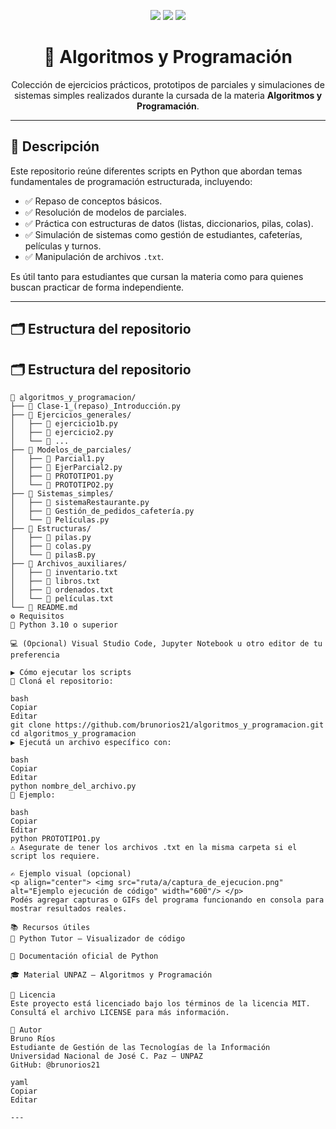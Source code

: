 
<!-- Encabezado centrado con badges visuales -->

<p align="center">
  <img src="https://img.shields.io/badge/Python-3.11-blue?logo=python" />
  <img src="https://img.shields.io/badge/Estado-En%20desarrollo-yellow" />
  <img src="https://img.shields.io/github/license/brunorios21/algoritmos_y_programacion" />
</p>

<h1 align="center">📘 Algoritmos y Programación</h1>

<p align="center">
  Colección de ejercicios prácticos, prototipos de parciales y simulaciones de sistemas simples realizados durante la cursada de la materia <strong>Algoritmos y Programación</strong>.
</p>

---

## 📌 Descripción

Este repositorio reúne diferentes scripts en Python que abordan temas fundamentales de programación estructurada, incluyendo:

- ✅ Repaso de conceptos básicos.
- ✅ Resolución de modelos de parciales.
- ✅ Práctica con estructuras de datos (listas, diccionarios, pilas, colas).
- ✅ Simulación de sistemas como gestión de estudiantes, cafeterías, películas y turnos.
- ✅ Manipulación de archivos `.txt`.

Es útil tanto para estudiantes que cursan la materia como para quienes buscan practicar de forma independiente.

---

## 🗂️ Estructura del repositorio
## 🗂️ Estructura del repositorio

```plaintext
📁 algoritmos_y_programacion/
├── 📄 Clase-1_(repaso)_Introducción.py
├── 📁 Ejercicios_generales/
│   ├── 📄 ejercicio1b.py
│   ├── 📄 ejercicio2.py
│   └── 📄 ...
├── 📁 Modelos_de_parciales/
│   ├── 📄 Parcial1.py
│   ├── 📄 EjerParcial2.py
│   ├── 📄 PROTOTIPO1.py
│   └── 📄 PROTOTIPO2.py
├── 📁 Sistemas_simples/
│   ├── 📄 sistemaRestaurante.py
│   ├── 📄 Gestión_de_pedidos_cafetería.py
│   └── 📄 Películas.py
├── 📁 Estructuras/
│   ├── 📄 pilas.py
│   ├── 📄 colas.py
│   └── 📄 pilasB.py
├── 📁 Archivos_auxiliares/
│   ├── 📄 inventario.txt
│   ├── 📄 libros.txt
│   ├── 📄 ordenados.txt
│   └── 📄 películas.txt
└── 📄 README.md
⚙️ Requisitos
🐍 Python 3.10 o superior

💻 (Opcional) Visual Studio Code, Jupyter Notebook u otro editor de tu preferencia

▶️ Cómo ejecutar los scripts
🔽 Cloná el repositorio:

bash
Copiar
Editar
git clone https://github.com/brunorios21/algoritmos_y_programacion.git
cd algoritmos_y_programacion
▶️ Ejecutá un archivo específico con:

bash
Copiar
Editar
python nombre_del_archivo.py
🔸 Ejemplo:

bash
Copiar
Editar
python PROTOTIPO1.py
⚠️ Asegurate de tener los archivos .txt en la misma carpeta si el script los requiere.

✍️ Ejemplo visual (opcional)
<p align="center"> <img src="ruta/a/captura_de_ejecucion.png" alt="Ejemplo ejecución de código" width="600"/> </p>
Podés agregar capturas o GIFs del programa funcionando en consola para mostrar resultados reales.

📚 Recursos útiles
🔗 Python Tutor – Visualizador de código

📘 Documentación oficial de Python

🎓 Material UNPAZ – Algoritmos y Programación

📄 Licencia
Este proyecto está licenciado bajo los términos de la licencia MIT.
Consultá el archivo LICENSE para más información.

👤 Autor
Bruno Ríos
Estudiante de Gestión de las Tecnologías de la Información
Universidad Nacional de José C. Paz – UNPAZ
GitHub: @brunorios21

yaml
Copiar
Editar

---
